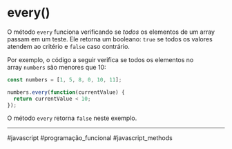# every()
O método `every` funciona verificando se _todos_ os elementos de um array passam em um teste. Ele retorna um booleano: `true` se todos os valores atendem ao critério e `false` caso contrário.

Por exemplo, o código a seguir verifica se todos os elementos no array `numbers` são menores que 10:

```js
const numbers = [1, 5, 8, 0, 10, 11];

numbers.every(function(currentValue) {
  return currentValue < 10;
});
```

O método `every` retorna `false` neste exemplo.

---
#javascript #programação_funcional #javascript_methods 